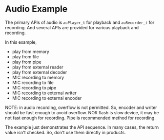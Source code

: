 Audio Example
=============

The primary APIs of audio is `auPlayer_t` for playback and `auRecorder_t`
for recording. And several APIs are provided for various playback and
recording.

In this example,

* play from memory
* play from file
* play from pipe
* play from external reader
* play from external decoder
* MIC recording to memory
* MIC recording to file
* MIC recording to pipe
* MIC recording to external writer
* MIC recording to external encoder

NOTE: in audio recording, overflow is not permitted. So, encoder and writer
should be fast enough to avoid overflow. NOR flash is slow device, it may
be not fast enough for recording. Pipe is recommended method for recording.

The example just demonstrates the API sequence. In many cases, the return
value isn't checked. So, don't use them directly in products.
